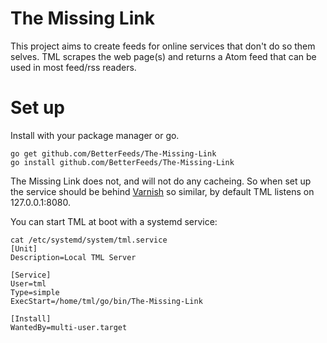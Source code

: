 # The Missing Link

This project aims to create feeds for online services that don't do so them selves. TML scrapes the web page(s) and returns a Atom feed that can be used in most feed/rss readers.

# Set up

Install with your package manager or go.

```
go get github.com/BetterFeeds/The-Missing-Link
go install github.com/BetterFeeds/The-Missing-Link
```

The Missing Link does not, and will not do any cacheing. So when set up the service should be behind [Varnish](https://www.varnish-cache.org/) so similar, by default TML listens on 127.0.0.1:8080. 

You can start TML at boot with a systemd service:

```
cat /etc/systemd/system/tml.service
[Unit]
Description=Local TML Server

[Service]
User=tml
Type=simple
ExecStart=/home/tml/go/bin/The-Missing-Link

[Install]
WantedBy=multi-user.target
```
